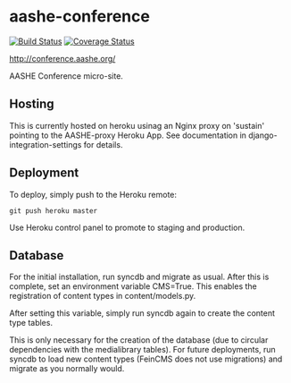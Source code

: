 # aashe-conference

[![Build Status](https://travis-ci.org/AASHE/aashe-conference.svg?branch=master)](https://travis-ci.org/AASHE/aashe-conference) [![Coverage Status](https://coveralls.io/repos/github/AASHE/aashe-conference/badge.svg?branch=master)](https://coveralls.io/github/AASHE/aashe-conference?branch=master)

http://conference.aashe.org/

AASHE Conference micro-site.

## Hosting

This is currently hosted on heroku usinag an Nginx proxy on 'sustain' pointing to
the AASHE-proxy Heroku App. See documentation in django-integration-settings for
details.

## Deployment

To deploy, simply push to the Heroku remote:

    git push heroku master

Use Heroku control panel to promote to staging and production.

## Database

For the initial installation, run syncdb and migrate as usual. After this is complete, set an environment variable CMS=True. This enables the registration of content types in content/models.py.

After setting this variable, simply run syncdb again to create the content type tables.

This is only necessary for the creation of the database (due to circular dependencies with the medialibrary tables). For future deployments, run syncdb to load new content types (FeinCMS does not use migrations) and migrate as you normally would.
